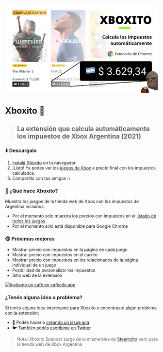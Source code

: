 ![Xboxito](/assets/github-cover.jpeg "Xboxito")

# Xboxito 💚

> ## La extensión que calcula automáticamente los impuestos de Xbox Argentina (2021)

### ⬇️ Descargalo

1. [Instalá Xboxito](https://chrome.google.com/webstore) en tu navegador.
2. ¡Listo! Ya podes ver los [juegos de Xbox](https://www.xbox.com/es-ar/games/all-games) a precio final con los impuestos calculados.
3. Compartilo con tus amigos :)


### 🙋 ¿Qué hace Xboxito?

Muestra los juegos de la tienda web de Xbox con los impuestos de Argentina incluidos.

- Por el momento solo muestra los precios con impuestos en el [listado de todos los juegos](https://www.xbox.com/es-ar/games/all-games)
- Por el momento solo está disponible para Google Chrome

### 😎 Próximas mejoras
- Mostrar precio con impuestos en la página de cada juego
- Mostrar precio con impuestos en el carrito
- Mostrar precio con impuestos en los relacionados de la página individual de un juego
- Posibilidad de personalizar los impuestos
- Sitio web de la extensión

[![Invitame un café en cafecito.app](https://cdn.cafecito.app/imgs/buttons/button_2.svg)](https://cafecito.app/xboxito)

### ¿Tenés alguna idea o problema?

Si tenés alguna idea interesante para Xboxito o encontraste algún problema con la extensión:

- 🐞 Podés hacerlo [creando un issue acá](https://github.com/lucasromerodb/xboxito/issues/new/choose)
- 🐦 También podés [escribime en Twitter](https://twitter.com/GamePassDayOne)


> Nota: Xboxito Spencer surge de la misma idea de [Steamcito](https://github.com/emilianog94/Steamcito-Precios-Steam-Argentina-Impuestos-Incluidos) pero para la tienda web de Xbox Argentina


